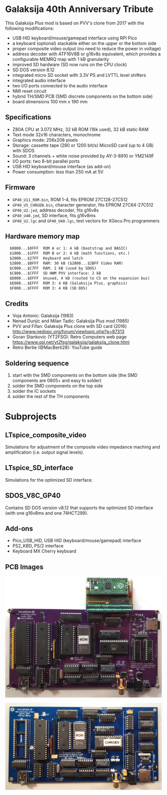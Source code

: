 # Galaksija 40th Anniversary Tribute

This Galaksija Plus mod is based on PVV's clone from 2017
with the following modifications:

- USB HID keyboard/mouse/gamepad interface using RPI Pico
- a keyboard (optional) stackable either on the upper or the bottom side
- proper composite video output (no need to reduce the power in voltage)
- address decoder with ATF16V8B or g16v8s equivalent,
  which provides a configurable MEMRQ map with 1 kB granularity
- improved SD hardware (SD now runs on the CPU clock)
- SD DOS version 8.12
- integrated micro SD socket with 3.3V PS and LVTTL level shifters
- integrated audio interface
- two I/O ports connected to the audio interface
- NMI reset circuit
- hybrid TH/SMD PCB (SMD discrete components on the bottom side)
- board dimensions 100 mm x 190 mm

## Specifications

- Z80A CPU at 3.072 MHz, 32 kB ROM (16k used), 32 kB static RAM
- Text mode 32x16 characters, monochrome
- Graphics mode: 256x208 pixels
- Storage: cassette tape (280 or 1200 bit/s) 
  MicroSD card (up to 4 GB) with SDOS
- Sound: 3 channels + white noise provided by AY-3-8910 or YM2149F
- I/O ports: two 8-bit parallel ports
- USB HID keyboard/mouse interface (as add-on)
- Power consumption: less than 250 mA at 5V 

## Firmware

- `GP40_U11_ROM.bin`, ROM 1-4, fits EPROM 27C128-27C512
- `GP40_U5_CHRGEN.bin`, character generator, fits EPROM 27C64-27C512
- `GP40_U2.jed`, address decoder, fits g16v8s
- `GP40_U40.jed`, SD interface, fits g16v8ms
- `GP40_U2.lgc` and `GP40_U40.lgc`, test vectors for XGecu Pro programmers

## Hardware memory map
```
  $0000...$0FFF  ROM A or 1: 4 kB (bootstrap and BASIC)
  $1000...$1FFF  ROM B or 2: 4 kB (math functions, etc.)
  $2000...$27FF  Keyboard and latch
  $2800...$BFFF  RAM: 30 kB ($2800...$2BFF Video RAM)
  $C000...$C7FF  RAM: 2 kB (used by SDOS)
  $C800...$CFFF  SD HWM PVV interface: 2 kB
  $D000...$DFFF  Unused, 4 kB (routed to CS on the expansion bus)
  $E000...$EFFF  ROM 3: 4 KB (Galaksija Plus, graphics)
  $F000...$FFFF  ROM 3: 4 KB (SD DOS)
```

## Credits
 
- Voja Antonic: Galaksija (1983)
- Nenad Dunjic and Milan Tadic: Galaksija Plus mod (1985)
- PVV and Fifan: Galaksija Plus clone with SD card (2016)
  http://www.nedopc.org/forum/viewtopic.php?p=87313
- Goran Stankovic (YT2FSG):  Retro Computers web page
  https://www.qsl.net/yt2fsg/galaksija/galaksija_clone.html
- Retro Bertie (@MacBerti28): YouTube guide
 
## Soldering sequence
 
  1. start with the SMD components on the bottom side
     (the SMD components are 0805+ and easy to solder)
  2. solder the SMD components on the top side
  3. solder the IC sockets
  4. solder the rest of the TH components

# Subprojects

## LTspice_composite_video

Simulations for adjustment of the composite video impedance maching
and amplification (i.e. output signal levels).

## LTspice_SD_interface

Simulations for the optimized SD interface.

## SDOS_V8C_GP40

Contains SD DOS version v8.12 that supports the optimized SD interface 
(with one g16v8ms and one 74HCT299).

## Add-ons

- Pico_USB_HID, USB HID (keyboard/mouse/gamepad) interface
- PS2_KBD, PS/2 interface
- Keyboard MX Cherry keyboard

## PCB Images

![GP40 R1C](images/GP40_R1C.jpg)

![GP40 R1A](images/GP40_R1A.jpg)

